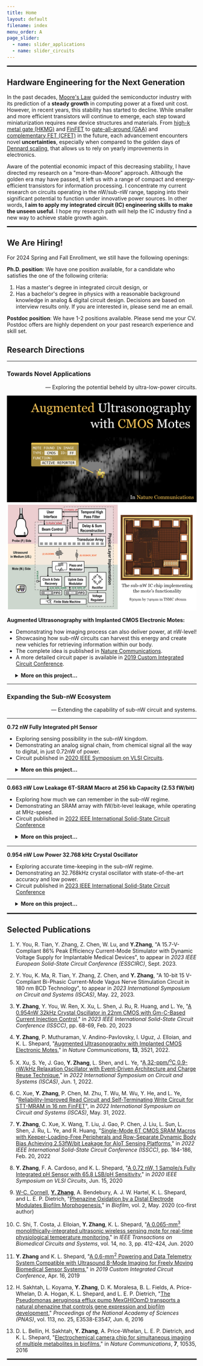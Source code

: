 ```yaml
---
title: Home
layout: default
filename: index
menu_order: A
page_slider:
  - name: slider_applications
  - name: slider_circuits
---
```


<hr style="height:3px">

## Hardware Engineering for the Next Generation

In the past decades, [Moore's Law](http://www.computer-architecture.org/textual/Moore-Cramming-More-Components-1965.pdf) guided the semiconductor industry with its prediction of a **steady growth** in computing power at a fixed unit cost.
However, in recent years, this stability has started to decline. 
While smaller and more efficient transistors will continue to emerge, each step toward miniaturization requires new device structures and materials. From [high-k metal gate (HKMG)](https://ieeexplore.ieee.org/abstract/document/4418914/) and [FinFET](https://ieeexplore.ieee.org/abstract/document/6242496) to [gate-all-around (GAA)](https://ieeexplore.ieee.org/document/8614629) and [complementary FET (CFET)](https://ieeexplore.ieee.org/abstract/document/8510618) in the future, each advancement encounters novel **uncertainties**, especially when compared to the golden days of [Dennard scaling](https://ieeexplore.ieee.org/document/1050511), that allows us to rely on yearly improvements in electronics.

Aware of the potential economic impact of this decreasing stability, I have directed my research on a "more-than-Moore" approach.
Although the golden era may have passed, it left us with a range of compact and energy-efficient transistors for information processing.
I concentrate my current research on circuits operating in the nW/sub-nW range, tapping into their significant potential to function under innovative power sources.
In other words, **I aim to apply my integrated circuit (IC) engineering skills to make the unseen useful**.
I hope my research path will help the IC industry find a new way to achieve stable growth again.

<hr style="height: 3px">

## We Are Hiring!

For 2024 Spring and Fall Enrollment, we still have the following openings:

**Ph.D. position**: We have one position available, for a candidate who satisfies the one of the following criteria:
1. Has a master's degree in integrated circuit design, or
1. Has a bachelor's degree in physics with a reasonable background knowledge in analog & digital circuit design.
Decisions are based on interview results only. If you are interested in, please send me an email.

**Postdoc position**: We have 1-2 positions available. Please send me your CV. Postdoc offers are highly dependent on your past research experience and skill set.

## Research Directions

---
### Towards Novel Applications

<div style="text-align: right">— Exploring the potential beheld by ultra-low-power circuits.</div>

<p>
  <div id="slider_applications">
	<img src="assets/au_concept.jpg" title="Medical Ultrasound" alt="augmented by CMOS implants" />
	<img src="assets/au_implementation.jpg" title="Implementation" alt="made possible with sub-nW circuit" />
  </div>
</p>

**Augmented Ultrasonography with Implanted CMOS Electronic Motes:**
- Demonstrating how imaging process can also deliver power, at nW-level!
- Showcasing how sub-nW circuits can harvest this energy and create new vehicles for retrieving information within our body.
- The complete idea is published in [Nature Communications](https://www.nature.com/articles/s41467-022-31166-x).
- A more detailed circuit paper is available in [2019 Custom Integrated Circuit Conference](https://ieeexplore.ieee.org/abstract/document/8780205).

<details markdown="1" style="padding-left: 22px">
<summary style="cursor: pointer"><b>More on this project...</b></summary>
<p class="" style="margin: 4px;"></p>

- The proposed concept is implemented in custom-designed extremely low power integrated circuits (sub-nW regime)
- Simultaneous, digital, bi-directional datalinks for multiple implants thanks to B-mode's spatial polling mechanism
- Multi-disciplinary engineering efforts including IC design, package design, image processing algorithm design, etc.
- _In vivo_ verification with mouse
- ... and my years of effort!
</details>

<p class="" style="margin: 12px;"></p>

---

### Expanding the Sub-nW Ecosystem

<div style="text-align: right">— Extending the capability of sub-nW circuit and systems.</div>

<hr color="ghostwhite">

<!---
<p>
  <div id="slider_circuits">
	<img src="assets/A.jpg" title="A!" alt="The first image of the sliders" />
	<img src="assets/B.jpg" title="B!" alt="The second image of the sliders" />
	<img src="assets/C.jpg" title="C!" alt="The third image of the sliders" />
	<img src="assets/D.jpg" title="D!" alt="The fourth image of the sliders" />
  </div>
</p>
--->

**0.72 nW Fully Integrated pH Sensor**

- Exploring sensing possibility in the sub-nW kingdom.
- Demonstrating an analog signal chain, from chemical signal all the way to digital, in just 0.72nW of power.
- Circuit published in [2020 IEEE Symposium on VLSI Circuits](https://ieeexplore.ieee.org/abstract/document/9163023).

<details markdown="1" style="padding-left: 22px">
<summary style="cursor: pointer"><b>More on this project...</b></summary>
<p class="" style="margin: 4px;"></p>

- Full-stack engineering efforts from device fabrication to software design.
- 65.8 LSB/pH from on-chip pH sensing site to digital data interface.
- Easy to use with a total of 8 pins: VDD, VSS, and 6 digital signal pins.
- Designed towards sub-nW electrochemical sensing.
</details>

<p class="" style="margin: 16px;"></p>

<hr color="ghostwhite">

**0.663 nW Low Leakage 6T-SRAM Macro at 256 kb Capacity (2.53 fW/bit)**

- Exploring how much we can remember in the sub-nW regime.
- Demonstrating an SRAM array with fW/bit-level leakage, while operating at MHz-speed.
- Circuit published in [2022 IEEE International Solid-State Circuit Conference](https://ieeexplore.ieee.org/document/9731573)

<details markdown="1" style="padding-left: 22px">
<summary style="cursor: pointer"><b>More on this project...</b></summary>
<p class="" style="margin: 4px;"></p>

- Proposed SRAM macro topology achieves extremely low leakage, high density, and fast operation all at once, with verifications done across technology nodes (180nm & 55nm).
- Easy to use with a single external supply and a single operation mode.
- State-of-the-art performance: 2.53fW/bit & 1.16MHz (180nm) and 55.2fW/bit & 17.6MHz (55nm).
- Designed towards sub-nW digital processing.
</details>

<p class="" style="margin: 16px;"></p>

<hr color="ghostwhite">

**0.954 nW Low Power 32.768 kHz Crystal Oscillator**

- Exploring accurate time-keeping in the sub-nW regime.
- Demonstrating an 32.768kHz crystal oscillator with state-of-the-art accuracy and low power.
- Circuit published in [2023 IEEE International Solid-State Circuit Conference](https://ieeexplore.ieee.org/document/10067462/)

<details markdown="1" style="padding-left: 22px">
<summary style="cursor: pointer"><b>More on this project...</b></summary>
<p class="" style="margin: 4px;"></p>

- Under construction
</details>

<p class="" style="margin: 16px;"></p>

<hr style="height: 3px">

## Selected Publications

1. Y. You, R. Tian, Y. Zhang, Z. Chen, W. Lu, and **Y.Zhang**, "A 15.7-V-Compliant 86% Peak Efficiency Current-Mode Stimulator with Dynamic Voltage Supply for Implantable Medical Devices", to appear in _2023 IEEE European Solid-State Circuit Conference (ESSCIRC)_, Sept. 2023.

1. Y. You, K. Ma, R. Tian, Y. Zhang, Z. Chen, and **Y. Zhang**, "A 10-bit 15 V-Compliant Bi-Phasic Current-Mode Vagus Nerve Stimulation Circuit in 180 nm BCD Technology", to appear in _2023 International Symposium on Circuit and Systems (ISCAS)_, May. 22, 2023.

1. **Y. Zhang**, Y. You, W. Ren, X. Xu, L. Shen, J. Ru, R. Huang, and L. Ye, "[A 0.954nW 32kHz Crystal Oscillator in 22nm CMOS with Gm-C-Based Current Injection Control](https://ieeexplore.ieee.org/document/10067462/)," in _2023 IEEE International Solid-State Circuit Conference (ISSCC)_, pp. 68-69, Feb. 20, 2023

1. **Y. Zhang**, P. Muthuraman, V. Andino-Pavlovsky, I. Uguz, J. Elloian, and K. L. Shepard, "[Augmented Ultrasonography with Implanted CMOS Electronic Motes](https://www.nature.com/articles/s41467-022-31166-x)," in _Nature Communications_, **13**, 3521, 2022.

1. X. Xu, S. Ye, J. Gao, **Y. Zhang**, L. Shen, and L. Ye, "[A 32-ppm/<sup>o</sup>C 0.9-nW/kHz Relaxation Oscillator with Event-Driven Architecture and Charge Reuse Technique](https://ieeexplore.ieee.org/document/9937717/)," in _2022 International Symposium on Circuit and Systems (ISCAS)_, Jun. 1, 2022.

1. C. Xue, **Y. Zhang**, P. Chen, M. Zhu, T. Wu, M. Wu, Y. He, and L. Ye, "[Reliability-Improved Read Circuit and Self-Terminating Write Circuit for STT-MRAM in 16 nm FinFET](https://ieeexplore.ieee.org/document/9937703)", in _2022 International Symposium on Circuit and Systems (ISCAS)_, May. 31, 2022.

1. **Y. Zhang**, C. Xue, X. Wang, T. Liu, J. Gao, P. Chen, J. Liu, L. Sun, L. Shen, J. Ru, L. Ye, and R. Huang, "[Single-Mode 6T CMOS SRAM Macros with Keeper-Loading-Free Peripherals and Row-Separate Dynamic Body Bias Achieving 2.53fW/bit Leakage for AIoT Sensing Platforms](https://ieeexplore.ieee.org/document/9731573)," in _2022 IEEE International Solid-State Circuit Conference (ISSCC)_, pp. 184-186, Feb. 20, 2022

1. **Y. Zhang**, F. A. Cardoso, and K. L. Shepard, "[A 0.72 nW, 1 Sample/s Fully Integrated pH Sensor with 65.8 LSB/pH Sensitivity](https://ieeexplore.ieee.org/document/9163023)," in _2020 IEEE Symposium on VLSI Circuits_, Jun. 15, 2020

1. <u>W-C. Cornell</u>, **<u>Y. Zhang</u>**, A. Bendebury, A. J. W. Hartel, K. L. Shepard, and L. E. P. Dietrich, "[Phenazine Oxidation by a Distal Electrode Modulates Biofilm Morphogenesis](https://www.sciencedirect.com/science/article/pii/S2590207520300071)," in _Biofilm_, vol. 2, May. 2020 (co-first author)

1. C. Shi, T. Costa, J. Elloian, **Y. Zhang**, K. L. Shepard, "[A 0.065-mm<sup>3</sup> monolithically-integrated ultrasonic wireless sensing mote for real-time physiological temperature monitoring](https://ieeexplore.ieee.org/document/8979270)," in _IEEE Transactions on Biomedical Circuits and Systems_, vol. 14, no. 3, pp. 412-424, Jun. 2020

1. **Y. Zhang** and K. L. Shepard, "[A 0.6-mm<sup>2</sup> Powering and Data Telemetry System Compatible with Ultrasound B-Mode Imaging for Freely Moving Biomedical Sensor Systems](https://ieeexplore.ieee.org/abstract/document/8780205/)," in _2019 Custom Integrated Circuit Conference_, Apr. 16, 2019

1. H. Sakhtah, L. Koyama, **Y. Zhang**, D. K. Moralesa, B. L. Fields, A. Price-Whelan, D. A. Hogan, K. L. Shepard, and L. E. P. Dietrich, "[The Pseudomonas aeruginosa efflux pump MexGHIOpmD transports a natural phenazine that controls gene expression and biofilm development](https://www.pnas.org/doi/suppl/10.1073/pnas.1600424113)," _Proceedings of the National Academy of Sciences (PNAS)_, vol. 113, no. 25, E3538-E3547, Jun. 6, 2016

1. D. L. Bellin, H. Sakhtah, **Y. Zhang**, A. Price-Whelan, L. E. P. Dietrich, and K. L. Shepard, "[Electrochemical camera chip for simultaneous imaging of multiple metabolites in biofilms](https://www.nature.com/articles/ncomms10535?platform\u003doscar\u0026draft\u003djournal)," in _Nature Communications_, **7**, 10535, 2016

<hr style="height:3px">
